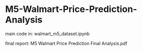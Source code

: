 # M5-Walmart-Price-Prediction-Analysis

main code in: walmart_m5_dataset.ipynb

final report: M5 Walmart Price Prediction Final Analysis.pdf

